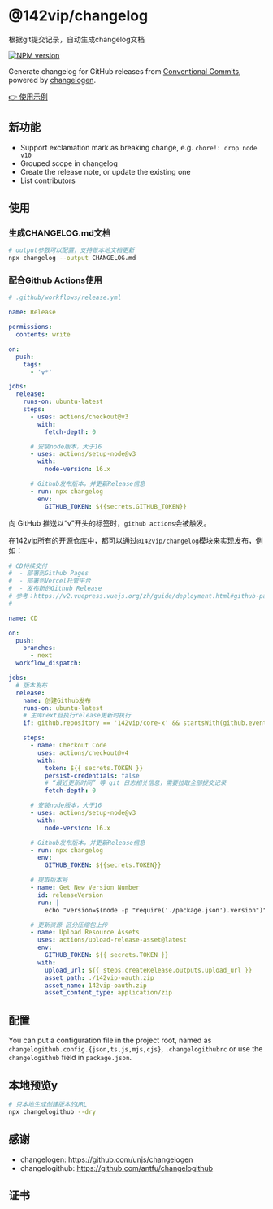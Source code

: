 # @142vip/changelog

根据git提交记录，自动生成changelog文档

[![NPM version](https://img.shields.io/npm/v/@142vip/changelog?color=a1b858&label=version)](https://www.npmjs.com/package/@142vip/changelog)

Generate changelog for GitHub releases from [Conventional Commits](https://www.conventionalcommits.org/en/v1.0.0/),
powered by [changelogen](https://github.com/unjs/changelogen).

[👉 使用示例](https://github.com/unocss/unocss/releases/tag/v0.39.0)

## 新功能

- Support exclamation mark as breaking change, e.g. `chore!: drop node v10`
- Grouped scope in changelog
- Create the release note, or update the existing one
- List contributors

## 使用

### 生成CHANGELOG.md文档

```bash
# output参数可以配置，支持做本地文档更新
npx changelog --output CHANGELOG.md
```

### 配合Github Actions使用

```yml
# .github/workflows/release.yml

name: Release

permissions:
  contents: write

on:
  push:
    tags:
      - 'v*'

jobs:
  release:
    runs-on: ubuntu-latest
    steps:
      - uses: actions/checkout@v3
        with:
          fetch-depth: 0

      # 安装node版本，大于16
      - uses: actions/setup-node@v3
        with:
          node-version: 16.x

      # Github发布版本，并更新Release信息
      - run: npx changelog
        env:
          GITHUB_TOKEN: ${{secrets.GITHUB_TOKEN}}
```

向 GitHub 推送以“v”开头的标签时，`github actions`会被触发。

在142vip所有的开源仓库中，都可以通过`@142vip/changelog`模块来实现发布，例如：

```yaml
# CD持续交付
#  - 部署到Github Pages
#  - 部署到Vercel托管平台
#  - 发布新的Github Release
# 参考：https://v2.vuepress.vuejs.org/zh/guide/deployment.html#github-pages
#

name: CD

on:
  push:
    branches:
      - next
  workflow_dispatch:

jobs:
  # 版本发布
  release:
    name: 创建Github发布
    runs-on: ubuntu-latest
    # 主库next且执行release更新时执行
    if: github.repository == '142vip/core-x' && startsWith(github.event.head_commit.message, 'chore(release):')

    steps:
      - name: Checkout Code
        uses: actions/checkout@v4
        with:
          token: ${{ secrets.TOKEN }}
          persist-credentials: false
          # “最近更新时间” 等 git 日志相关信息，需要拉取全部提交记录
          fetch-depth: 0

      # 安装node版本，大于16
      - uses: actions/setup-node@v3
        with:
          node-version: 16.x

      # Github发布版本，并更新Release信息
      - run: npx changelog
        env:
          GITHUB_TOKEN: ${{secrets.TOKEN}}

      # 提取版本号
      - name: Get New Version Number
        id: releaseVersion
        run: |
          echo "version=$(node -p "require('./package.json').version")" >> $GITHUB_OUTPUT

      # 更新资源 区分压缩包上传
      - name: Upload Resource Assets
        uses: actions/upload-release-asset@latest
        env:
          GITHUB_TOKEN: ${{ secrets.TOKEN }}
        with:
          upload_url: ${{ steps.createRelease.outputs.upload_url }}
          asset_path: ./142vip-oauth.zip
          asset_name: 142vip-oauth.zip
          asset_content_type: application/zip
```

## 配置

You can put a configuration file in the project root, named
as `changelogithub.config.{json,ts,js,mjs,cjs}`, `.changelogithubrc` or use the `changelogithub` field
in `package.json`.

## 本地预览y

```bash
# 只本地生成创建版本的URL
npx changelogithub --dry
```

## 感谢

- changelogen: <https://github.com/unjs/changelogen>
- changelogithub: <https://github.com/antfu/changelogithub>

## 证书

